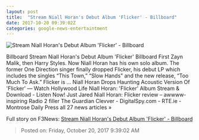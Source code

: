 ```yaml
---
layout: post
title:  "Stream Niall Horan's Debut Album 'Flicker' - Billboard"
date: 2017-10-20 09:39:02Z
categories: google-news-entertaintment
---
```


![Stream Niall Horan's Debut Album 'Flicker' - Billboard](http://www.billboard.com/files/media/niall-horan-performance-iheartradio-2017-billboard-1548.jpg)

Billboard Stream Niall Horan's Debut Album 'Flicker' Billboard First Zayn Malik, then Harry Styles. Now Niall Horan has his own solo album. The former One Direction singer finally dropped Flicker, his debut LP which includes the singles “This Town,” “Slow Hands” and the new release, “Too Much To Ask.” Flicker is ... Niall Horan Drops Haunting Acoustic Version Of 'Flicker' — Watch Hollywood Life Niall Horan: 'Flicker' Album Stream & Download - Listen Now! Just Jared Niall Horan: Flicker review – awwww-inspiring Radio 2 filler The Guardian Clevver - DigitalSpy.com - RTE.ie - Montrose Daily Press all 27 news articles »


Full story on F3News: [Stream Niall Horan's Debut Album 'Flicker' - Billboard](http://www.f3nws.com/n/Wrgy)

> Posted on: Friday, October 20, 2017 9:39:02 AM
